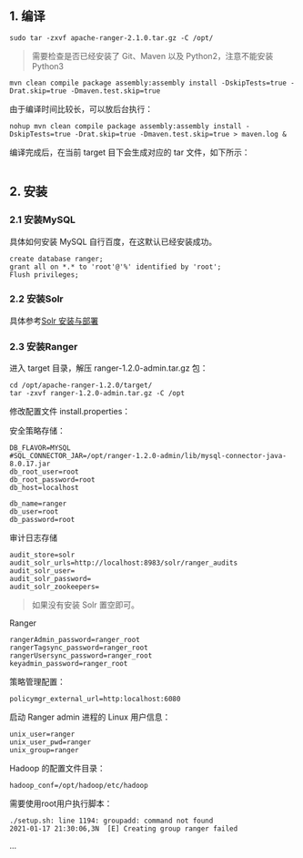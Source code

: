 
## 1. 编译

```
sudo tar -zxvf apache-ranger-2.1.0.tar.gz -C /opt/
```

> 需要检查是否已经安装了 Git、Maven 以及 Python2，注意不能安装 Python3

```
mvn clean compile package assembly:assembly install -DskipTests=true -Drat.skip=true -Dmaven.test.skip=true
```
由于编译时间比较长，可以放后台执行：
```
nohup mvn clean compile package assembly:assembly install -DskipTests=true -Drat.skip=true -Dmaven.test.skip=true > maven.log &
```
编译完成后，在当前 target 目下会生成对应的 tar 文件，如下所示：

![]()

## 2. 安装

### 2.1 安装MySQL

具体如何安装 MySQL 自行百度，在这默认已经安装成功。

```
create database ranger;
grant all on *.* to 'root'@'%' identified by 'root';
Flush privileges;
```

### 2.2 安装Solr

具体参考[Solr 安装与部署](http://smartsi.club/how-install-and-startup-solr.html)

### 2.3 安装Ranger

进入 target 目录，解压 ranger-1.2.0-admin.tar.gz 包：
```
cd /opt/apache-ranger-1.2.0/target/
tar -zxvf ranger-1.2.0-admin.tar.gz -C /opt
```

修改配置文件 install.properties：

安全策略存储：
```
DB_FLAVOR=MYSQL
#SQL_CONNECTOR_JAR=/opt/ranger-1.2.0-admin/lib/mysql-connector-java-8.0.17.jar
db_root_user=root
db_root_password=root
db_host=localhost

db_name=ranger
db_user=root
db_password=root
```
审计日志存储
```
audit_store=solr
audit_solr_urls=http://localhost:8983/solr/ranger_audits
audit_solr_user=
audit_solr_password=
audit_solr_zookeepers=
```
> 如果没有安装 Solr 置空即可。

Ranger
```
rangerAdmin_password=ranger_root
rangerTagsync_password=ranger_root
rangerUsersync_password=ranger_root
keyadmin_password=ranger_root
```
策略管理配置：
```
policymgr_external_url=http:localhost:6080
```
启动 Ranger admin 进程的 Linux 用户信息：
```
unix_user=ranger
unix_user_pwd=ranger
unix_group=ranger
```
Hadoop 的配置文件目录：
```
hadoop_conf=/opt/hadoop/etc/hadoop
```


需要使用root用户执行脚本：

```
./setup.sh: line 1194: groupadd: command not found
2021-01-17 21:30:06,3N  [E] Creating group ranger failed
```





...
